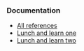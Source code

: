 ### Documentation
- [All references](https://github.com/bimone/lunch_learn_frontend/blob/master/COMBINED.md)
- [Lunch and learn one](https://github.com/bimone/lunch_learn_frontend/blob/master/LUNCH_ONE.md)
- [Lunch and learn two](https://github.com/bimone/lunch_learn_frontend/blob/master/LUNCH_TWO.md)